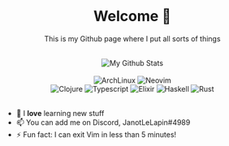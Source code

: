 <div align="center">
  <br/>
  <h1>Welcome 👋</h1>
  <p>This is my Github page where I put all sorts of things</p>
  <br/>
  <img src="https://github-readme-stats.vercel.app/api?username=JanotLeLapin&theme=tokyonight&hide_border=true&border_radius=12&count_private=true&show_icons=true&custom_title=My%20Github%20Stats" alt="My Github Stats" />
  <br/>
  <br/>
  <div>
    <img src="https://img.shields.io/badge/Arch%20Linux-1793D1?logo=arch-linux&logoColor=white&style=for-the-badge" alt="ArchLinux" />
    <img src="https://img.shields.io/badge/NeoVim-%2357A143.svg?&style=for-the-badge&logo=neovim&logoColor=white" alt="Neovim" />
    <br/>
    <img src="https://img.shields.io/badge/Clojure-%23Clojure.svg?style=for-the-badge&logo=Clojure&logoColor=white" alt="Clojure" />
    <img src="https://img.shields.io/badge/typescript-%23007ACC.svg?style=for-the-badge&logo=typescript&logoColor=white" alt="Typescript" />
    <img src="https://img.shields.io/badge/elixir-%234B275F.svg?style=for-the-badge&logo=elixir&logoColor=white" alt="Elixir" />
    <img src="https://img.shields.io/badge/Haskell-5e5086?style=for-the-badge&logo=haskell&logoColor=white" alt="Haskell" />
    <img src="https://img.shields.io/badge/rust-%23000000.svg?style=for-the-badge&logo=rust&logoColor=white" alt="Rust" />
  </div>
</div>

<br/>

- 🔭 I **love** learning new stuff
- 📫 You can add me on Discord, JanotLeLapin#4989
- ⚡ Fun fact: I can exit Vim in less than 5 minutes!
